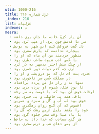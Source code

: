 ```yaml
---
utid: 1000-216
title: غزل شماره ۲۱۶
_index: 216
list: غزلیات
indexes: د
mesra:
  - آن یار کزوُ خانه ما جایِ پری داشت
  - سر تا قدمش چون پری از عیب بَری بود
  - دل گفت فروکش کنم این شهر به بویش
  - بیچاره ندانست که یارش سفری بود
  - منظور خردمند من آن ماه که او را
  - با حُسن ادب شیوه صاحب نظری بود
  - از چنگ منش اختر بدمهر به دَر بُرد
  - آری چه کنم دولت دور قمری بود
  - عذری بنه ای دل که تو درویشی و او را
  - در مملکت حُسن سرِ تاجوری بود
  - تنها نه ز راز دل من پرده برافتاد
  - تا بود فلک، شیوه او پرده دری بود
  - اوقات خوش آن بود که با دوست به سر رفت
  - باقی همه بی حاصلی و بی خبری بود
  - خوش بود لب آب و گُل و سبزه و نسرین
  - افسوس که آن گنج روان رهگذری بود
  - خود را بکشد بلبل ازین رشک که گُل را
  - با باد صبا وقت سحر جلوه گری بود
  - هر گنج سعادت که خدا داد به حافظ
  - از یمن دعای شب و درس سحری بود
---
```

